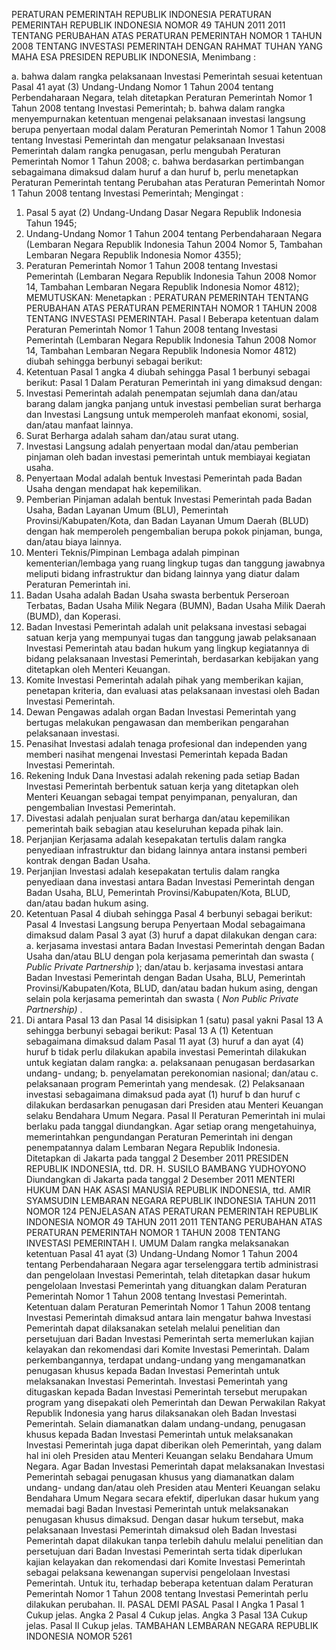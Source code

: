  PERATURAN PEMERINTAH REPUBLIK INDONESIA PERATURAN PEMERINTAH REPUBLIK INDONESIA NOMOR 49 TAHUN 2011 2011 TENTANG PERUBAHAN ATAS PERATURAN PEMERINTAH NOMOR 1 TAHUN 2008 TENTANG INVESTASI PEMERINTAH
DENGAN RAHMAT TUHAN YANG MAHA ESA PRESIDEN REPUBLIK INDONESIA,
Menimbang :

a. bahwa dalam rangka pelaksanaan Investasi Pemerintah sesuai ketentuan Pasal 41 ayat (3) Undang-Undang Nomor 1 Tahun 2004 tentang Perbendaharaan Negara, telah ditetapkan Peraturan Pemerintah Nomor 1 Tahun 2008 tentang Investasi Pemerintah;
b. bahwa dalam rangka menyempurnakan ketentuan mengenai pelaksanaan investasi langsung berupa penyertaan modal dalam Peraturan Pemerintah Nomor 1 Tahun 2008 tentang Investasi Pemerintah dan mengatur pelaksanaan Investasi Pemerintah dalam rangka penugasan, perlu mengubah Peraturan Pemerintah Nomor 1 Tahun 2008;
c. bahwa berdasarkan pertimbangan sebagaimana dimaksud dalam huruf a dan huruf b, perlu menetapkan Peraturan Pemerintah tentang Perubahan atas Peraturan Pemerintah Nomor 1 Tahun 2008 tentang Investasi Pemerintah;
Mengingat :

1. Pasal 5 ayat (2) Undang-Undang Dasar Negara Republik Indonesia Tahun 1945;
2. Undang-Undang Nomor 1 Tahun 2004 tentang Perbendaharaan Negara (Lembaran Negara Republik Indonesia Tahun 2004 Nomor 5, Tambahan Lembaran Negara Republik Indonesia Nomor 4355);
3. Peraturan Pemerintah Nomor 1 Tahun 2008 tentang Investasi Pemerintah (Lembaran Negara Republik Indonesia Tahun 2008 Nomor 14, Tambahan Lembaran Negara Republik Indonesia Nomor 4812);
MEMUTUSKAN:
 Menetapkan : PERATURAN PEMERINTAH TENTANG PERUBAHAN ATAS PERATURAN PEMERINTAH NOMOR 1 TAHUN 2008 TENTANG INVESTASI PEMERINTAH.
Pasal I
Beberapa ketentuan dalam Peraturan Pemerintah Nomor 1 Tahun 2008 tentang Investasi Pemerintah (Lembaran Negara Republik Indonesia Tahun 2008 Nomor 14, Tambahan Lembaran Negara Republik Indonesia Nomor 4812) diubah sehingga berbunyi sebagai berikut:
1. Ketentuan Pasal 1 angka 4 diubah sehingga Pasal 1 berbunyi sebagai berikut:
Pasal 1
Dalam Peraturan Pemerintah ini yang dimaksud dengan:
1. Investasi Pemerintah adalah penempatan sejumlah dana dan/atau barang dalam jangka panjang untuk investasi pembelian surat berharga dan Investasi Langsung untuk memperoleh manfaat ekonomi, sosial, dan/atau manfaat lainnya.
2. Surat Berharga adalah saham dan/atau surat utang.
3. Investasi Langsung adalah penyertaan modal dan/atau pemberian pinjaman oleh badan investasi pemerintah untuk membiayai kegiatan usaha.
4. Penyertaan Modal adalah bentuk Investasi Pemerintah pada Badan Usaha dengan mendapat hak kepemilikan.
5. Pemberian Pinjaman adalah bentuk Investasi Pemerintah pada Badan Usaha, Badan Layanan Umum (BLU), Pemerintah Provinsi/Kabupaten/Kota, dan Badan Layanan Umum Daerah (BLUD) dengan hak memperoleh pengembalian berupa pokok pinjaman, bunga, dan/atau biaya lainnya.
6. Menteri Teknis/Pimpinan Lembaga adalah pimpinan kementerian/lembaga yang ruang lingkup tugas dan tanggung jawabnya meliputi bidang infrastruktur dan bidang lainnya yang diatur dalam Peraturan Pemerintah ini.
7. Badan Usaha adalah Badan Usaha swasta berbentuk Perseroan Terbatas, Badan Usaha Milik Negara (BUMN), Badan Usaha Milik Daerah (BUMD), dan Koperasi.
8. Badan Investasi Pemerintah adalah unit pelaksana investasi sebagai satuan kerja yang mempunyai tugas dan tanggung jawab pelaksanaan Investasi Pemerintah atau badan hukum yang lingkup kegiatannya di bidang pelaksanaan Investasi Pemerintah, berdasarkan kebijakan yang ditetapkan oleh Menteri Keuangan.
9. Komite Investasi Pemerintah adalah pihak yang memberikan kajian, penetapan kriteria, dan evaluasi atas pelaksanaan investasi oleh Badan Investasi Pemerintah.
10. Dewan Pengawas adalah organ Badan Investasi Pemerintah yang bertugas melakukan pengawasan dan memberikan pengarahan pelaksanaan investasi.
11. Penasihat Investasi adalah tenaga profesional dan independen yang memberi nasihat mengenai Investasi Pemerintah kepada Badan Investasi Pemerintah.
12. Rekening Induk Dana Investasi adalah rekening pada setiap Badan Investasi Pemerintah berbentuk satuan kerja yang ditetapkan oleh Menteri Keuangan sebagai tempat penyimpanan, penyaluran, dan pengembalian Investasi Pemerintah.
13. Divestasi adalah penjualan surat berharga dan/atau kepemilikan pemerintah baik sebagian atau keseluruhan kepada pihak lain.
14. Perjanjian Kerjasama adalah kesepakatan tertulis dalam rangka penyediaan infrastruktur dan bidang lainnya antara instansi pemberi kontrak dengan Badan Usaha.
15. Perjanjian Investasi adalah kesepakatan tertulis dalam rangka penyediaan dana investasi antara Badan Investasi Pemerintah dengan Badan Usaha, BLU, Pemerintah Provinsi/Kabupaten/Kota, BLUD, dan/atau badan hukum asing.
2. Ketentuan Pasal 4 diubah sehingga Pasal 4 berbunyi sebagai berikut:
Pasal 4
Investasi Langsung berupa Penyertaan Modal sebagaimana dimaksud dalam Pasal 3 ayat (3) huruf a dapat dilakukan dengan cara:
a. kerjasama investasi antara Badan Investasi Pemerintah dengan Badan Usaha dan/atau BLU dengan pola kerjasama pemerintah dan swasta ( _Public Private Partnership_ ); dan/atau
b. kerjasama investasi antara Badan Investasi Pemerintah dengan Badan Usaha, BLU, Pemerintah Provinsi/Kabupaten/Kota, BLUD, dan/atau badan hukum asing, dengan selain pola kerjasama pemerintah dan swasta ( _Non_ _Public_ _Private_ _Partnership)_ .
3. Di antara Pasal 13 dan Pasal 14 disisipkan 1 (satu) pasal yakni Pasal 13 A sehingga berbunyi sebagai berikut: Pasal 13 A (1) Ketentuan sebagaimana dimaksud dalam Pasal 11 ayat (3) huruf a dan ayat (4) huruf b tidak perlu dilakukan apabila investasi Pemerintah dilakukan untuk kegiatan dalam rangka:
a. pelaksanaan penugasan berdasarkan undang- undang;
b. penyelamatan perekonomian nasional; dan/atau
c. pelaksanaan program Pemerintah yang mendesak.
(2) Pelaksanaan investasi sebagaimana dimaksud pada ayat (1) huruf b dan huruf c dilakukan berdasarkan penugasan dari Presiden atau Menteri Keuangan selaku Bendahara Umum Negara.
Pasal II
Peraturan Pemerintah ini mulai berlaku pada tanggal diundangkan.
Agar setiap orang mengetahuinya, memerintahkan pengundangan Peraturan Pemerintah ini dengan penempatannya dalam Lembaran Negara Republik Indonesia. Ditetapkan di Jakarta pada tanggal 2 Desember 2011 PRESIDEN REPUBLIK INDONESIA, ttd. DR. H. SUSILO BAMBANG YUDHOYONO Diundangkan di Jakarta pada tanggal 2 Desember 2011 MENTERI HUKUM DAN HAK ASASI MANUSIA REPUBLIK INDONESIA, ttd. AMIR SYAMSUDIN LEMBARAN NEGARA REPUBLIK INDONESIA TAHUN 2011 NOMOR 124 PENJELASAN ATAS PERATURAN PEMERINTAH REPUBLIK INDONESIA NOMOR 49 TAHUN 2011 2011 TENTANG PERUBAHAN ATAS PERATURAN PEMERINTAH NOMOR 1 TAHUN 2008 TENTANG INVESTASI PEMERINTAH I. UMUM Dalam rangka melaksanakan ketentuan Pasal 41 ayat (3) Undang-Undang Nomor 1 Tahun 2004 tentang Perbendaharaan Negara agar terselenggara tertib administrasi dan pengelolaan Investasi Pemerintah, telah ditetapkan dasar hukum pengelolaan Investasi Pemerintah yang dituangkan dalam Peraturan Pemerintah Nomor 1 Tahun 2008 tentang Investasi Pemerintah. Ketentuan dalam Peraturan Pemerintah Nomor 1 Tahun 2008 tentang Investasi Pemerintah dimaksud antara lain mengatur bahwa Investasi Pemerintah dapat dilaksanakan setelah melalui penelitian dan persetujuan dari Badan Investasi Pemerintah serta memerlukan kajian kelayakan dan rekomendasi dari Komite Investasi Pemerintah. Dalam perkembangannya, terdapat undang-undang yang mengamanatkan penugasan khusus kepada Badan Investasi Pemerintah untuk melaksanakan Investasi Pemerintah. Investasi Pemerintah yang ditugaskan kepada Badan Investasi Pemerintah tersebut merupakan program yang disepakati oleh Pemerintah dan Dewan Perwakilan Rakyat Republik Indonesia yang harus dilaksanakan oleh Badan Investasi Pemerintah. Selain diamanatkan dalam undang-undang, penugasan khusus kepada Badan Investasi Pemerintah untuk melaksanakan Investasi Pemerintah juga dapat diberikan oleh Pemerintah, yang dalam hal ini oleh Presiden atau Menteri Keuangan selaku Bendahara Umum Negara. Agar Badan Investasi Pemerintah dapat melaksanakan Investasi Pemerintah sebagai penugasan khusus yang diamanatkan dalam undang- undang dan/atau oleh Presiden atau Menteri Keuangan selaku Bendahara Umum Negara secara efektif, diperlukan dasar hukum yang memadai bagi Badan Investasi Pemerintah untuk melaksanakan penugasan khusus dimaksud. Dengan dasar hukum tersebut, maka pelaksanaan Investasi Pemerintah dimaksud oleh Badan Investasi Pemerintah dapat dilakukan tanpa terlebih dahulu melalui penelitian dan persetujuan dari Badan Investasi Pemerintah serta tidak diperlukan kajian kelayakan dan rekomendasi dari Komite Investasi Pemerintah sebagai pelaksana kewenangan supervisi pengelolaan Investasi Pemerintah. Untuk itu, terhadap beberapa ketentuan dalam Peraturan Pemerintah Nomor 1 Tahun 2008 tentang Investasi Pemerintah perlu dilakukan perubahan. II. PASAL DEMI PASAL
Pasal I
Angka 1
Pasal 1
Cukup jelas. Angka 2
Pasal 4
Cukup jelas. Angka 3
Pasal 13A
Cukup jelas.
Pasal II
Cukup jelas. TAMBAHAN LEMBARAN NEGARA REPUBLIK INDONESIA NOMOR 5261